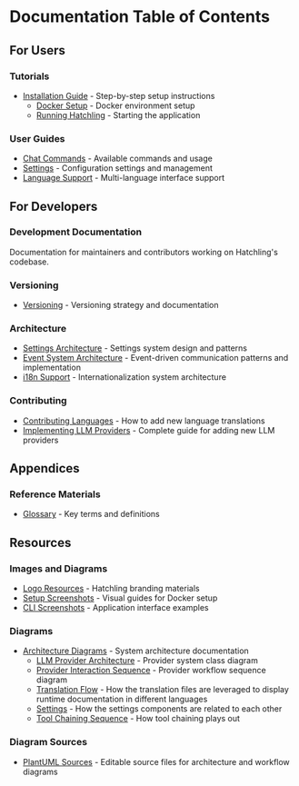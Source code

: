 # Documentation Table of Contents

## For Users

### Tutorials

- [Installation Guide](./users/tutorials/Installation/) - Step-by-step setup instructions
  - [Docker Setup](./users/tutorials/Installation/docker-ollama-setup.md) - Docker environment setup
  - [Running Hatchling](./users/tutorials/Installation/running_hatchling.md) - Starting the application

### User Guides

- [Chat Commands](./users/chat_commands.md) - Available commands and usage
- [Settings](users/settings.md) - Configuration settings and management
- [Language Support](users/language_support.md) - Multi-language interface support

## For Developers

### Development Documentation

Documentation for maintainers and contributors working on Hatchling's codebase.

### Versioning

- [Versioning](devs/versioning.md) - Versioning strategy and documentation

### Architecture

- [Settings Architecture](devs/settings_architecture.md) - Settings system design and patterns
- [Event System Architecture](devs/event_system_architecture.md) - Event-driven communication patterns and implementation
- [i18n Support](devs/i18n_support.md) - Internationalization system architecture

### Contributing

- [Contributing Languages](devs/contribution_guides/contributing_languages.md) - How to add new language translations
- [Implementing LLM Providers](devs/contribution_guides/implementing_llm_providers.md) - Complete guide for adding new LLM providers

## Appendices

### Reference Materials

- [Glossary](./appendices/glossary.md) - Key terms and definitions

## Resources

### Images and Diagrams

- [Logo Resources](../resources/images/Logo/) - Hatchling branding materials
- [Setup Screenshots](../resources/images/docker-setup/) - Visual guides for Docker setup
- [CLI Screenshots](../resources/images/running-hatchling/) - Application interface examples

### Diagrams

- [Architecture Diagrams](../resources/diagrams/export/) - System architecture documentation
  - [LLM Provider Architecture](../resources/diagrams/export//llm_provider_architecture.svg) - Provider system class diagram
  - [Provider Interaction Sequence](../resources/diagrams/export/provider_interaction_sequence.svg) - Provider workflow sequence diagram
  - [Translation Flow](../resources/diagrams/export/i18n_translation_flow.svg) - How the translation files are leveraged to display runtime documentation in different languages
  - [Settings](../resources/diagrams/export/settings_components_architecture.svg) - How the settings components are related to each other
  - [Tool Chaining Sequence](../resources/diagrams/export/tool_chaining_events_sequence_v2.svg) - How tool chaining plays out

### Diagram Sources

- [PlantUML Sources](../resources/diagrams/puml/) - Editable source files for architecture and workflow diagrams
